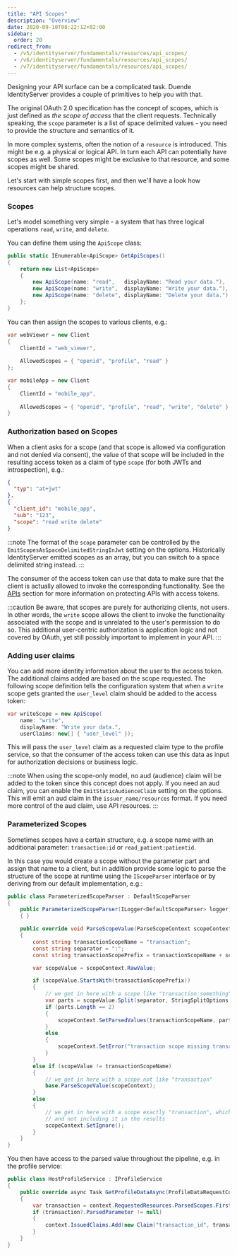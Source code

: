 ```yaml
---
title: "API Scopes"
description: "Overview"
date: 2020-09-10T08:22:12+02:00
sidebar:
  order: 20
redirect_from:
  - /v5/identityserver/fundamentals/resources/api_scopes/
  - /v6/identityserver/fundamentals/resources/api_scopes/
  - /v7/identityserver/fundamentals/resources/api_scopes/
---
```


Designing your API surface can be a complicated task. Duende IdentityServer provides a couple of primitives to help you
with that.

The original OAuth 2.0 specification has the concept of scopes, which is just defined as *the scope of access* that the
client requests.
Technically speaking, the `scope` parameter is a list of space delimited values - you need to provide the structure and
semantics of it.

In more complex systems, often the notion of a `resource` is introduced. This might be e.g. a physical or logical API.
In turn each API can potentially have scopes as well. Some scopes might be exclusive to that resource, and some scopes
might be shared.

Let's start with simple scopes first, and then we'll have a look how resources can help structure scopes.

### Scopes

Let's model something very simple - a system that has three logical operations `read`, `write`, and `delete`.

You can define them using the `ApiScope` class:

```cs
public static IEnumerable<ApiScope> GetApiScopes()
{
    return new List<ApiScope>
    {
        new ApiScope(name: "read",   displayName: "Read your data."),
        new ApiScope(name: "write",  displayName: "Write your data."),
        new ApiScope(name: "delete", displayName: "Delete your data.")
    };
}
```

You can then assign the scopes to various clients, e.g.:

```cs
var webViewer = new Client
{
    ClientId = "web_viewer",
    
    AllowedScopes = { "openid", "profile", "read" }
};

var mobileApp = new Client
{
    ClientId = "mobile_app",
    
    AllowedScopes = { "openid", "profile", "read", "write", "delete" }
}
```

### Authorization based on Scopes

When a client asks for a scope (and that scope is allowed via configuration and not denied via consent),
the value of that scope will be included in the resulting access token as a claim of type `scope` (for both JWTs and
introspection), e.g.:

```json
{
  "typ": "at+jwt"
}.
{
  "client_id": "mobile_app",
  "sub": "123",
  "scope": "read write delete"
}
```

:::note
The format of the `scope` parameter can be controlled by the `EmitScopesAsSpaceDelimitedStringInJwt` setting on the
options.
Historically IdentityServer emitted scopes as an array, but you can switch to a space delimited string instead.
:::

The consumer of the access token can use that data to make sure that the client is actually allowed to invoke the
corresponding functionality. See the [APIs](/identityserver/apis) section for more information on protecting APIs
with access tokens.

:::caution
Be aware, that scopes are purely for authorizing clients, not users. In other words, the `write` scope allows the client
to invoke the functionality associated with the scope and is unrelated to the user's permission to do so. This
additional user-centric authorization is application logic and not covered by OAuth, yet still possibly important to
implement in your API.
:::

### Adding user claims

You can add more identity information about the user to the access token.
The additional claims added are based on the scope requested.
The following scope definition tells the configuration system that when a `write` scope gets granted the `user_level`
claim should be added to the access token:

```cs
var writeScope = new ApiScope(
    name: "write",
    displayName: "Write your data.",
    userClaims: new[] { "user_level" });
```

This will pass the `user_level` claim as a requested claim type to the profile service,
so that the consumer of the access token can use this data as input for authorization decisions or business logic.

:::note
When using the scope-only model, no aud (audience) claim will be added to the token since this concept does not apply.
If you need an aud claim, you can enable the `EmitStaticAudienceClaim` setting on the options. This will emit an aud
claim in the `issuer_name/resources` format. If you need more control of the aud claim, use API resources.
:::

### Parameterized Scopes

Sometimes scopes have a certain structure, e.g. a scope name with an additional parameter: `transaction:id` or
`read_patient:patientid`.

In this case you would create a scope without the parameter part and assign that name to a client, but in addition
provide some logic to parse the structure
of the scope at runtime using the `IScopeParser` interface or by deriving from our default implementation, e.g.:

```cs
public class ParameterizedScopeParser : DefaultScopeParser
{
    public ParameterizedScopeParser(ILogger<DefaultScopeParser> logger) : base(logger)
    { }

    public override void ParseScopeValue(ParseScopeContext scopeContext)
    {
        const string transactionScopeName = "transaction";
        const string separator = ":";
        const string transactionScopePrefix = transactionScopeName + separator;

        var scopeValue = scopeContext.RawValue;

        if (scopeValue.StartsWith(transactionScopePrefix))
        {
            // we get in here with a scope like "transaction:something"
            var parts = scopeValue.Split(separator, StringSplitOptions.RemoveEmptyEntries);
            if (parts.Length == 2)
            {
                scopeContext.SetParsedValues(transactionScopeName, parts[1]);
            }
            else
            {
                scopeContext.SetError("transaction scope missing transaction parameter value");
            }
        }
        else if (scopeValue != transactionScopeName)
        {
            // we get in here with a scope not like "transaction"
            base.ParseScopeValue(scopeContext);
        }
        else
        {
            // we get in here with a scope exactly "transaction", which is to say we're ignoring it 
            // and not including it in the results
            scopeContext.SetIgnore();
        }
    }
}
```

You then have access to the parsed value throughout the pipeline, e.g. in the profile service:

```cs
public class HostProfileService : IProfileService
{
    public override async Task GetProfileDataAsync(ProfileDataRequestContext context)
    {
        var transaction = context.RequestedResources.ParsedScopes.FirstOrDefault(x => x.ParsedName == "transaction");
        if (transaction?.ParsedParameter != null)
        {
            context.IssuedClaims.Add(new Claim("transaction_id", transaction.ParsedParameter));
        }
    }
}
```